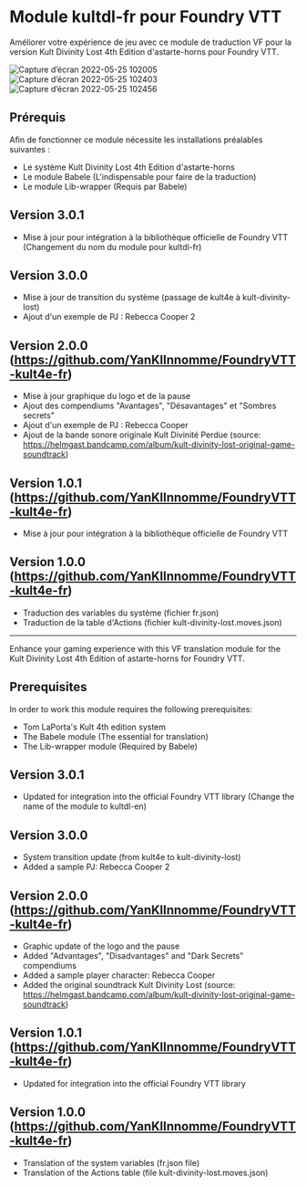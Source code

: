 # Module kultdl-fr pour Foundry VTT
Améliorer votre expérience de jeu avec ce module de traduction VF pour la version Kult Divinity Lost 4th Edition d'astarte-horns pour Foundry VTT.

![Capture d’écran 2022-05-25 102005](https://user-images.githubusercontent.com/100078854/170216934-6d92f928-4d67-4540-b87f-fd48e9e2914a.jpg)
![Capture d’écran 2022-05-25 102403](https://user-images.githubusercontent.com/100078854/170216982-7555c171-d6bd-4278-9979-839345d2cc5c.jpg)
![Capture d’écran 2022-05-25 102456](https://user-images.githubusercontent.com/100078854/170216996-e424cca4-67af-409a-b2b4-b7a0c9d74876.jpg)

## Prérequis

Afin de fonctionner ce module nécessite les installations préalables suivantes :
 * Le système Kult Divinity Lost 4th Edition d'astarte-horns
 * Le module Babele (L'indispensable pour faire de la traduction)
 * Le module Lib-wrapper (Requis par Babele)

## Version 3.0.1

 * Mise à jour pour intégration à la bibliothèque officielle de Foundry VTT (Changement du nom du module pour kultdl-fr)
 
## Version 3.0.0

 * Mise à jour de transition du système (passage de kult4e à kult-divinity-lost)
 * Ajout d'un exemple de PJ : Rebecca Cooper 2

## Version 2.0.0 (https://github.com/YanKlInnomme/FoundryVTT-kult4e-fr)

 * Mise à jour graphique du logo et de la pause
 * Ajout des compendiums "Avantages", "Désavantages" et "Sombres secrets"
 * Ajout d'un exemple de PJ : Rebecca Cooper
 * Ajout de la bande sonore originale Kult Divinité Perdue (source: https://helmgast.bandcamp.com/album/kult-divinity-lost-original-game-soundtrack)

## Version 1.0.1 (https://github.com/YanKlInnomme/FoundryVTT-kult4e-fr)

 * Mise à jour pour intégration à la bibliothèque officielle de Foundry VTT
 
## Version 1.0.0 (https://github.com/YanKlInnomme/FoundryVTT-kult4e-fr)

 * Traduction des variables du système (fichier fr.json)
 * Traduction de la table d'Actions (fichier kult-divinity-lost.moves.json) 
 
---------------------------------------------------------------------

Enhance your gaming experience with this VF translation module for the Kult Divinity Lost 4th Edition of astarte-horns for Foundry VTT.

## Prerequisites

In order to work this module requires the following prerequisites:
 * Tom LaPorta's Kult 4th edition system
 * The Babele module (The essential for translation)
 * The Lib-wrapper module (Required by Babele)

## Version 3.0.1

 * Updated for integration into the official Foundry VTT library (Change the name of the module to kultdl-en)

## Version 3.0.0

 * System transition update (from kult4e to kult-divinity-lost)
 * Added a sample PJ: Rebecca Cooper 2

## Version 2.0.0 (https://github.com/YanKlInnomme/FoundryVTT-kult4e-fr)

 * Graphic update of the logo and the pause
 * Added "Advantages", "Disadvantages" and "Dark Secrets" compendiums
 * Added a sample player character: Rebecca Cooper
 * Added the original soundtrack Kult Divinity Lost (source: https://helmgast.bandcamp.com/album/kult-divinity-lost-original-game-soundtrack)

## Version 1.0.1 (https://github.com/YanKlInnomme/FoundryVTT-kult4e-fr)

 * Updated for integration into the official Foundry VTT library
 
## Version 1.0.0 (https://github.com/YanKlInnomme/FoundryVTT-kult4e-fr)

 * Translation of the system variables (fr.json file)
 * Translation of the Actions table (file kult-divinity-lost.moves.json) 
